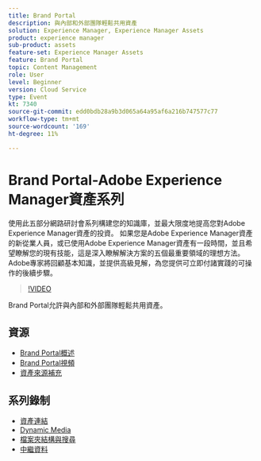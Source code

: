 ```yaml
---
title: Brand Portal
description: 與內部和外部團隊輕鬆共用資產
solution: Experience Manager, Experience Manager Assets
product: experience manager
sub-product: assets
feature-set: Experience Manager Assets
feature: Brand Portal
topic: Content Management
role: User
level: Beginner
version: Cloud Service
type: Event
kt: 7340
source-git-commit: edd0bdb28a9b3d065a64a95af6a216b747577c77
workflow-type: tm+mt
source-wordcount: '169'
ht-degree: 11%

---
```


# Brand Portal-Adobe Experience Manager資產系列

使用此五部分網路研討會系列構建您的知識庫，並最大限度地提高您對Adobe Experience Manager資產的投資。 如果您是Adobe Experience Manager資產的新從業人員，或已使用Adobe Experience Manager資產有一段時間，並且希望瞭解您的現有技能，這是深入瞭解解決方案的五個最重要領域的理想方法。 Adobe專家將回顧基本知識，並提供高級見解，為您提供可立即付諸實踐的可操作的後續步驟。

>[!VIDEO](https://video.tv.adobe.com/v/332133/?quality=12&learn=on&hidetitle=true)

Brand Portal允許與內部和外部團隊輕鬆共用資產。

## 資源

* [Brand Portal概述](https://experienceleague.adobe.com/docs/experience-manager-brand-portal/using/introduction/brand-portal.html)
* [Brand Portal視頻](https://experienceleague.adobe.com/docs/experience-manager-learn/assets/sharing/brand-portal/brand-portal.html)
* [資產來源補充](https://experienceleague.adobe.com/docs/experience-manager-brand-portal/using/asset-sourcing-in-brand-portal/brand-portal-asset-sourcing.html)

## 系列錄制

* [資產連結](asset-link.md)
* [Dynamic Media](dynamic-media.md)
* [檔案夾結構與搜尋](folder-structure-search.md)
* [中繼資料](metadata.md)
